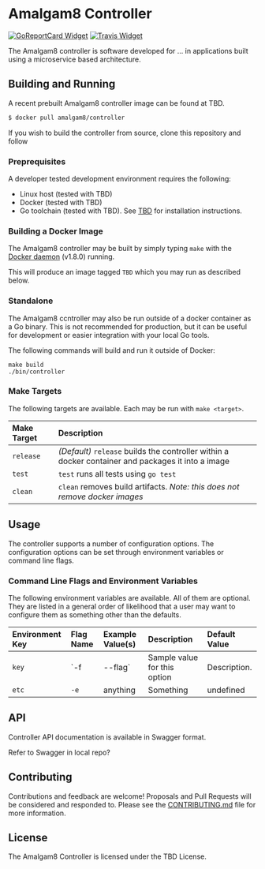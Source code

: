 # Amalgam8 Controller

[![GoReportCard Widget]][GoReportCard] [![Travis Widget]][Travis]

[GoReportCard]: https://goreportcard.com/report/github.com/amalgam8/controller
[GoReportCard Widget]: https://goreportcard.com/badge/github.com/amalgam8/controller
[Travis]: https://travis-ci.org/amalgam8/controller
[Travis Widget]: https://travis-ci.org/amalgam8/controller.svg?branch=master

The Amalgam8 controller is software developed for ... in applications built using a microservice based architecture.

## Building and Running

A recent prebuilt Amalgam8 controller image can be found at TBD.
```sh
$ docker pull amalgam8/controller
```

If you wish to build the controller from source, clone this repository and follow 

### Preprequisites
A developer tested development environment requires the following:
* Linux host (tested with TBD)
* Docker (tested with TBD)
* Go toolchain (tested with TBD). See [TBD](link) for installation instructions.


### Building a Docker Image

The Amalgam8 controller may be built by simply typing `make` with the [Docker
daemon](https://docs.docker.com/installation/) (v1.8.0) running.

This will produce an image tagged `TBD` which you may run as described below.

### Standalone

The Amalgam8 ccntroller may also be run outside of a docker container as a Go binary. 
This is not recommended for production, but it can be useful for development or easier integration with 
your local Go tools.

The following commands will build and run it outside of Docker:

```
make build
./bin/controller
```

### Make Targets

The following targets are available. Each may be run with `make <target>`.

| Make Target      | Description |
|:-----------------|:------------|
| `release`        | *(Default)* `release` builds the controller within a docker container and packages it into a image |
| `test`           | `test` runs all tests using `go test` |
| `clean`          | `clean` removes build artifacts. *Note: this does not remove docker images* |

## Usage

The controller supports a number of configuration options. The configuration options can be set through environment variables or command line flags.

### Command Line Flags and Environment Variables

The following environment variables are available. All of them are optional. They are listed in a general order of likelihood that a user may want to configure them as something other than the defaults.

| Environment Key | Flag Name                   | Example Value(s)            | Description | Default Value |
|:----------------|:----------------------------|:----------------------------|:------------|:--------------|
| `key` | `-f | --flag` | Sample value for this option | Description. | none |
| `etc` | `-e` | anything | Something | undefined |


## API

Controller API documentation is available in Swagger format.

Refer to Swagger in local repo?

## Contributing

Contributions and feedback are welcome! 
Proposals and Pull Requests will be considered and responded to. Please see the
[CONTRIBUTING.md](https://github.com/amalgam8/controller/blob/master/CONTRIBUTING.md)
file for more information.

## License

The Amalgam8 Controller is licensed under the TBD License.
